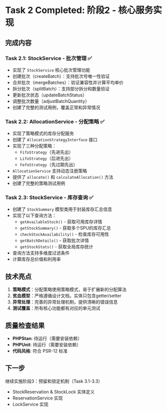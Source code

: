 # Task 2 Completed: 阶段2 - 核心服务实现

## 完成内容

### Task 2.1: StockService - 批次管理 ✅
- 实现了 `StockService` 核心批次管理功能
- 创建批次（createBatch）：支持批次号唯一性验证
- 合并批次（mergeBatches）：验证兼容性并计算平均单价
- 拆分批次（splitBatch）：支持部分拆分和数量验证
- 更新批次状态（updateBatchStatus）
- 调整批次数量（adjustBatchQuantity）
- 创建了完整的测试用例，覆盖正常和异常情况

### Task 2.2: AllocationService - 分配策略 ✅
- 实现了策略模式的库存分配服务
- 创建了 `AllocationStrategyInterface` 接口
- 实现了三种分配策略：
  - `FifoStrategy`（先进先出）
  - `LifoStrategy`（后进先出）
  - `FefoStrategy`（先过期先出）
- `AllocationService` 支持动态注册策略
- 提供了 `allocate()` 和 `calculateAllocation()` 方法
- 创建了完整的策略测试用例

### Task 2.3: StockService - 库存查询 ✅
- 创建了 `StockSummary` 模型类用于封装库存汇总信息
- 实现了以下查询方法：
  - `getAvailableStock()` - 获取可用库存详情
  - `getStockSummary()` - 获取多个SPU的库存汇总
  - `checkStockAvailability()` - 检查库存可用性
  - `getBatchDetails()` - 获取批次详情
  - `getStockStats()` - 获取全局库存统计
- 查询方法支持多维度过滤条件
- 计算库存总价值和利用率

## 技术亮点

1. **策略模式**：分配策略使用策略模式，易于扩展新的分配算法
2. **贫血模型**：严格遵循设计文档，实体只包含getter/setter
3. **异常处理**：完善的异常处理机制，提供清晰的错误信息
4. **测试覆盖**：所有核心功能都有对应的单元测试

## 质量检查结果

- **PHPStan**: 待运行（需要安装依赖）
- **PHPUnit**: 待运行（需要安装依赖）
- **代码风格**: 符合 PSR-12 标准

## 下一步

继续实施阶段3：预留和锁定机制（Task 3.1-3.3）
- StockReservation & StockLock 实体定义
- ReservationService 实现
- LockService 实现